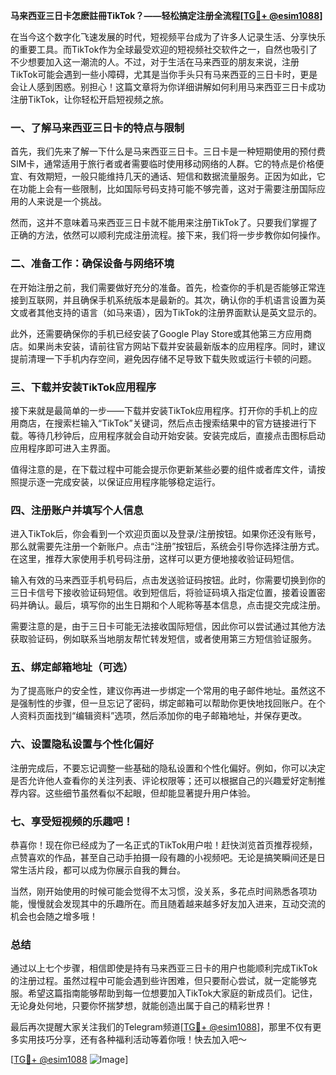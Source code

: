 **马来西亚三日卡怎麽註冊TikTok？——轻松搞定注册全流程[[TG💪+ @esim1088](https://t.me/s/esim1088)]**

在当今这个数字化飞速发展的时代，短视频平台成为了许多人记录生活、分享快乐的重要工具。而TikTok作为全球最受欢迎的短视频社交软件之一，自然也吸引了不少想要加入这一潮流的人。不过，对于生活在马来西亚的朋友来说，注册TikTok可能会遇到一些小障碍，尤其是当你手头只有马来西亚的三日卡时，更是会让人感到困惑。别担心！这篇文章将为你详细讲解如何利用马来西亚三日卡成功注册TikTok，让你轻松开启短视频之旅。

### 一、了解马来西亚三日卡的特点与限制

首先，我们先来了解一下什么是马来西亚三日卡。三日卡是一种短期使用的预付费SIM卡，通常适用于旅行者或者需要临时使用移动网络的人群。它的特点是价格便宜、有效期短，一般只能维持几天的通话、短信和数据流量服务。正因为如此，它在功能上会有一些限制，比如国际号码支持可能不够完善，这对于需要注册国际应用的人来说是一个挑战。

然而，这并不意味着马来西亚三日卡就不能用来注册TikTok了。只要我们掌握了正确的方法，依然可以顺利完成注册流程。接下来，我们将一步步教你如何操作。

### 二、准备工作：确保设备与网络环境

在开始注册之前，我们需要做好充分的准备。首先，检查你的手机是否能够正常连接到互联网，并且确保手机系统版本是最新的。其次，确认你的手机语言设置为英文或者其他支持的语言（如马来语），因为TikTok的注册界面默认是英文显示的。

此外，还需要确保你的手机已经安装了Google Play Store或其他第三方应用商店。如果尚未安装，请前往官方网站下载并安装最新版本的应用程序。同时，建议提前清理一下手机内存空间，避免因存储不足导致下载失败或运行卡顿的问题。

### 三、下载并安装TikTok应用程序

接下来就是最简单的一步——下载并安装TikTok应用程序。打开你的手机上的应用商店，在搜索栏输入“TikTok”关键词，然后点击搜索结果中的官方链接进行下载。等待几秒钟后，应用程序就会自动开始安装。安装完成后，直接点击图标启动应用程序即可进入主界面。

值得注意的是，在下载过程中可能会提示你更新某些必要的组件或者库文件，请按照提示逐一完成安装，以保证应用程序能够稳定运行。

### 四、注册账户并填写个人信息

进入TikTok后，你会看到一个欢迎页面以及登录/注册按钮。如果你还没有账号，那么就需要先注册一个新账户。点击“注册”按钮后，系统会引导你选择注册方式。在这里，推荐大家使用手机号码注册，这样可以更方便地接收验证码短信。

输入有效的马来西亚手机号码后，点击发送验证码按钮。此时，你需要切换到你的三日卡信号下接收验证码短信。收到短信后，将验证码填入指定位置，接着设置密码并确认。最后，填写你的出生日期和个人昵称等基本信息，点击提交完成注册。

需要注意的是，由于三日卡可能无法接收国际短信，因此你可以尝试通过其他方法获取验证码，例如联系当地朋友帮忙转发短信，或者使用第三方短信验证服务。

### 五、绑定邮箱地址（可选）

为了提高账户的安全性，建议你再进一步绑定一个常用的电子邮件地址。虽然这不是强制性的步骤，但一旦忘记了密码，绑定邮箱可以帮助你更快地找回账户。在个人资料页面找到“编辑资料”选项，然后添加你的电子邮箱地址，并保存更改。

### 六、设置隐私设置与个性化偏好

注册完成后，不要忘记调整一些基础的隐私设置和个性化偏好。例如，你可以决定是否允许他人查看你的关注列表、评论权限等；还可以根据自己的兴趣爱好定制推荐内容。这些细节虽然看似不起眼，但却能显著提升用户体验。

### 七、享受短视频的乐趣吧！

恭喜你！现在你已经成为了一名正式的TikTok用户啦！赶快浏览首页推荐视频，点赞喜欢的作品，甚至自己动手拍摄一段有趣的小视频吧。无论是搞笑瞬间还是日常生活片段，都可以成为你展示自我的舞台。

当然，刚开始使用的时候可能会觉得不太习惯，没关系，多花点时间熟悉各项功能，慢慢就会发现其中的乐趣所在。而且随着越来越多好友加入进来，互动交流的机会也会随之增多哦！

### 总结

通过以上七个步骤，相信即使是持有马来西亚三日卡的用户也能顺利完成TikTok的注册过程。虽然过程中可能会遇到些许困难，但只要耐心尝试，就一定能够克服。希望这篇指南能够帮助到每一位想要加入TikTok大家庭的新成员们。记住，无论身处何地，只要你怀揣梦想，就能创造出属于自己的精彩世界！

最后再次提醒大家关注我们的Telegram频道[[TG💪+ @esim1088](https://t.me/s/esim1088)]，那里不仅有更多实用技巧分享，还有各种福利活动等着你哦！快去加入吧～

[[TG💪+ @esim1088](https://t.me/s/esim1088) ![Image](https://i.postimg.cc/4NQfJmqS/Snipaste-2025-05-13-00-14-12.png)]